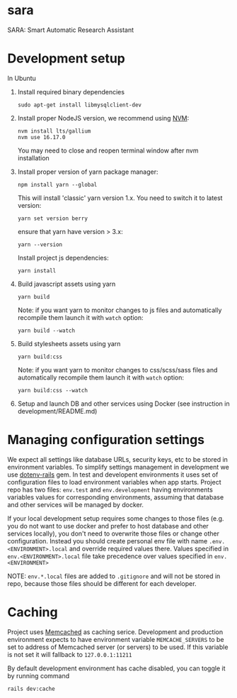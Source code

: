 # sara
SARA: Smart Automatic Research Assistant

# Development setup

In Ubuntu

1. Install required binary dependencies
    ```
    sudo apt-get install libmysqlclient-dev
    ```

2. Install proper NodeJS version, we recommend using [NVM](https://github.com/nvm-sh/nvm):
    ```
    nvm install lts/gallium
    nvm use 16.17.0
    ```
   You may need to close and reopen terminal window after nvm installation
3. Install proper version of yarn package manager:
   ```
   npm install yarn --global
   ```
   
   This will install 'classic' yarn version 1.x. You need to switch it to latest version:
   ```
   yarn set version berry
   ```
   
   ensure that yarn have version > 3.x:
   ```
   yarn --version
   ```
   
   Install project js dependencies:
   ```
   yarn install
   ```

4. Build javascript assets using yarn
   ```
   yarn build
   ```

   Note: if you want yarn to monitor changes to js files and automatically recompile them launch it with `watch` option:
   ```
   yarn build --watch
   ```

5. Build stylesheets assets using yarn
   ```
   yarn build:css
   ```

   Note: if you want yarn to monitor changes to css/scss/sass files and automatically recompile them launch it 
   with `watch` option:
   ```
   yarn build:css --watch
   ```

5. Setup and launch DB and other services using Docker (see instruction in development/README.md)

# Managing configuration settings

We expect all settings like database URLs, security keys, etc to be stored in environment variables.
To simplify settings management in development we use [dotenv-rails](https://github.com/bkeepers/dotenv) gem.
In test and developent environments it uses set of configuration files to load environment variables when app starts.
Project repo has two files: `env.test` and `env.development` having environments variables values for corresponding 
environments, assuming that database and other services will be managed by docker.

If your local development setup requires some changes to those files (e.g. you do not want to use docker and prefer to 
host database and other services locally), you don't need to overwrite those files or change other configuration.
Instead you should create personal env file with name `.env.<ENVIRONMENT>.local` and override required values there.
Values specified in `env.<ENVIRONMENT>.local` file take precedence over  values specified in `env.<ENVIRONMENT>`

NOTE: `env.*.local` files are added to `.gitignore` and will not be stored in repo, because those files should be
different for each developer.

# Caching
Project uses [Memcached](https://memcached.org/) as caching serice.
Development and production environment expects to have environment variable `MEMCACHE_SERVERS` to be set to address of 
Memcached server (or servers) to be used. If this variable is not set it will fallback to `127.0.0.1:11211`

By default development environment has cache disabled, you can toggle it by running command
```
rails dev:cache
```
